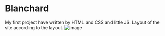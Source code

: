 # Blanchard
My first project have written by HTML and CSS and little JS. Layout of the site according to the layout.
![image](https://user-images.githubusercontent.com/109067893/178509668-1a003302-751f-4479-9e85-7fa99ad9f265.png)
